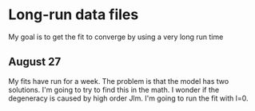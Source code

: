 # Long-run data files

My goal is to get the fit to converge by using a very long run time

## August 27

My fits have run for a week. The problem is that the model has two solutions. I'm going to try to find this in the math. I wonder if the degeneracy is caused by high order Jlm. I'm going to run the fit with l=0.
